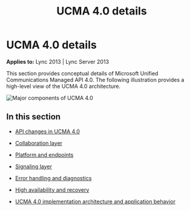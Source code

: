 ﻿---
title: UCMA 4.0 details
TOCTitle: UCMA 4.0 details
ms:assetid: 48ac9f90-00f5-428b-8599-3f6bf8e83edc
ms:mtpsurl: https://msdn.microsoft.com/library/Dn465974(v=office.15)
ms:contentKeyID: 57102673
ms.date: 07/25/2014
mtps_version: v=office.15
---

# UCMA 4.0 details


**Applies to:** Lync 2013 | Lync Server 2013

This section provides conceptual details of Microsoft Unified Communications Managed API 4.0. The following illustration provides a high-level view of the UCMA 4.0 architecture.

![Major components of UCMA 4.0](images/Dn465945.UCMA-Blocks(Office.15).jpg "Major components of UCMA 4.0")

## In this section

  - [API changes in UCMA 4.0](api-changes-in-ucma-4-0.md)

  - [Collaboration layer](collaboration-layer.md)

  - [Platform and endpoints](platform-and-endpoints.md)

  - [Signaling layer](signaling-layer.md)

  - [Error handling and diagnostics](error-handling-and-diagnostics.md)

  - [High availability and recovery](high-availability-and-recovery.md)

  - [UCMA 4.0 implementation architecture and application behavior](ucma-4-0-implementation-architecture-and-application-behavior.md)

